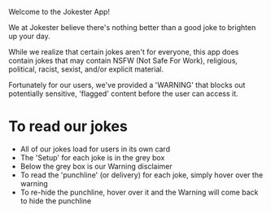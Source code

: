 Welcome to the Jokester App!

We at Jokester believe there's nothing better than a good joke to brighten up your day. 

While we realize that certain jokes aren't for everyone, this app does contain jokes that may contain NSFW (Not Safe For Work), religious, political, racist, sexist, and/or explicit material. 

Fortunately for our users, we've provided a 'WARNING' that blocks out potentially sensitive, 'flagged' content before the user can access it. 


# To read our jokes

- All of our jokes load for users in its own card
- The 'Setup' for each joke is in the grey box
- Below the grey box is our Warning disclaimer
- To read the 'punchline' (or delivery) for each joke, simply hover over the warning
- To re-hide the punchline, hover over it and the Warning will come back to hide the punchline


